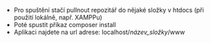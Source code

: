 - Pro spuštění stačí pullnout repozitář do nějaké složky v htdocs (při použití lokálně, např. XAMPPu)
- Poté spustit příkaz composer install
- Aplikaci najdete na url adrese: localhost/*název_složky*/www

